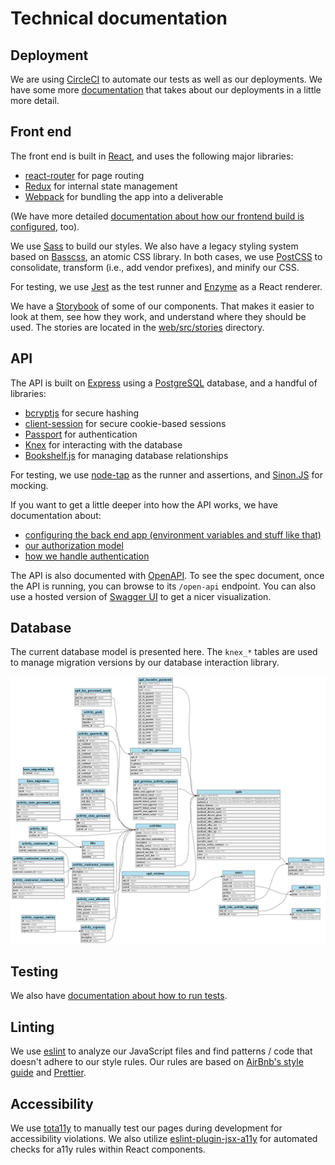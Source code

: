 # Technical documentation

## Deployment

We are using [CircleCI](https://circleci.com/gh/18F/workflows/cms-hitech-apd) to
automate our tests as well as our deployments. We have some more
[documentation](deployment.md) that takes about our deployments in a little more
detail.

## Front end

The front end is built in [React](https://reactjs.org/), and uses the following
major libraries:

- [react-router](https://www.npmjs.com/package/react-router) for page routing
- [Redux](https://redux.js.org/) for internal state management
- [Webpack](https://webpack.js.org/) for bundling the app into a deliverable

(We have more detailed
[documentation about how our frontend build is configured](frontend-build.md),
too).

We use [Sass](https://sass-lang.com/) to build our styles. We also have a
legacy styling system based on [Basscss](http://basscss.com/), an atomic CSS
library. In both cases, we use [PostCSS](https://github.com/postcss/postcss) to
consolidate, transform (i.e., add vendor prefixes), and minify our CSS.

For testing, we use [Jest](https://facebook.github.io/jest/) as the test runner
and [Enzyme](http://airbnb.io/enzyme/) as a React renderer.

We have a [Storybook](https://github.com/storybooks/storybook) of some of our
components. That makes it easier to look at them, see how they work, and
understand where they should be used. The stories are located in the
[web/src/stories](https://github.com/18F/cms-hitech-apd/tree/master/web/src/stories)
directory.

## API

The API is built on [Express](https://expressjs.com/) using a
[PostgreSQL](https://www.postgresql.org/) database, and a handful of libraries:

- [bcryptjs](https://www.npmjs.com/package/bcryptjs) for secure hashing
- [client-session](https://www.npmjs.com/package/client-sessions) for secure
  cookie-based sessions
- [Passport](http://www.passportjs.org/) for authentication
- [Knex](http://knexjs.org/) for interacting with the database
- [Bookshelf.js](http://bookshelfjs.org) for managing database relationships

For testing, we use [node-tap](http://www.node-tap.org/) as the runner and
assertions, and [Sinon.JS](sinonjs.org) for mocking.

If you want to get a little deeper into how the API works, we have documentation
about:

- [configuring the back end app (environment variables and stuff like that)](api-configuration.md)
- [our authorization model](api-authorization.md)
- [how we handle authentication](api-authentication.md)

The API is also documented with [OpenAPI](https://www.openapis.org/). To see the
spec document, once the API is running, you can browse to its `/open-api`
endpoint. You can also use a hosted version of
[Swagger UI](http://petstore.swagger.io/) to get a nicer visualization.

## Database

The current database model is presented here. The `knex_*` tables are used to manage migration versions by our database interaction library.

![database model diagram](./database-diagram.png)

## Testing

We also have [documentation about how to run tests](testing.md).

## Linting

We use [eslint](https://eslint.org/) to analyze our JavaScript files and find
patterns / code that doesn't adhere to our style rules. Our rules are based on
[AirBnb's style guide](https://github.com/airbnb/javascript) and
[Prettier](https://github.com/prettier/prettier).

## Accessibility

We use [tota11y](http://khan.github.io/tota11y/) to manually test our pages
during development for accessibility violations. We also utilize
[eslint-plugin-jsx-a11y](https://github.com/evcohen/eslint-plugin-jsx-a11y) for
automated checks for a11y rules within React components.
